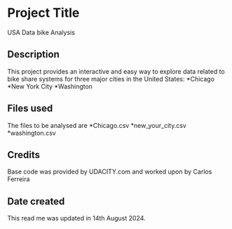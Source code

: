 # Project Title
USA Data bike Analysis

## Description
This project provides an interactive and easy way to explore data related to bike share systems for three major cities in the United States:
*Chicago 
*New York City
*Washington

## Files used
The files to be analysed are 
*Chicago.csv
*new_your_city.csv
*washington.csv

## Credits
Base code was provided by UDACITY.com and worked upon by Carlos Ferreira

## Date created
This read me was updated in 14th August 2024.